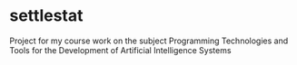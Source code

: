 # settlestat
 Project for my course work on the subject Programming Technologies and Tools for the Development of Artificial Intelligence Systems
